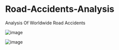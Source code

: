 # Road-Accidents-Analysis
Analysis Of Worldwide Road Accidents 

![image](https://user-images.githubusercontent.com/60821624/159134042-42c989f1-f4ce-480b-8648-07b969341201.png)

![image](https://user-images.githubusercontent.com/60821624/159134075-5391fdfd-0c48-4950-99de-133f185143bc.png)
